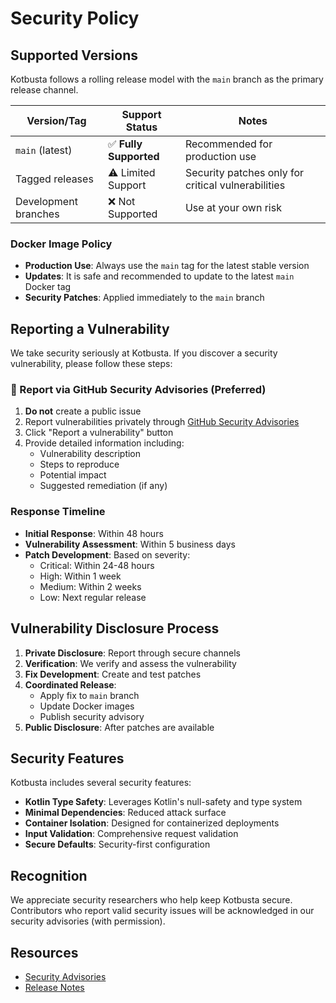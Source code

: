 # Security Policy

## Supported Versions

Kotbusta follows a rolling release model with the `main` branch as the primary release channel.

| Version/Tag | Support Status | Notes |
|------------|----------------|-------|
| `main` (latest) | ✅ **Fully Supported** | Recommended for production use |
| Tagged releases | ⚠️ Limited Support | Security patches only for critical vulnerabilities |
| Development branches | ❌ Not Supported | Use at your own risk |

### Docker Image Policy

- **Production Use**: Always use the `main` tag for the latest stable version
- **Updates**: It is safe and recommended to update to the latest `main` Docker tag
- **Security Patches**: Applied immediately to the `main` branch

## Reporting a Vulnerability

We take security seriously at Kotbusta. If you discover a security vulnerability, please follow these steps:

### 🔐 Report via GitHub Security Advisories (Preferred)

1. **Do not** create a public issue
2. Report vulnerabilities privately through [GitHub Security Advisories](https://github.com/Heapy/kotbusta/security/advisories)
3. Click "Report a vulnerability" button
4. Provide detailed information including:
   - Vulnerability description
   - Steps to reproduce
   - Potential impact
   - Suggested remediation (if any)

### Response Timeline

- **Initial Response**: Within 48 hours
- **Vulnerability Assessment**: Within 5 business days
- **Patch Development**: Based on severity:
  - Critical: Within 24-48 hours
  - High: Within 1 week
  - Medium: Within 2 weeks
  - Low: Next regular release

## Vulnerability Disclosure Process

1. **Private Disclosure**: Report through secure channels
2. **Verification**: We verify and assess the vulnerability
3. **Fix Development**: Create and test patches
4. **Coordinated Release**:
   - Apply fix to `main` branch
   - Update Docker images
   - Publish security advisory
5. **Public Disclosure**: After patches are available

## Security Features

Kotbusta includes several security features:

- **Kotlin Type Safety**: Leverages Kotlin's null-safety and type system
- **Minimal Dependencies**: Reduced attack surface
- **Container Isolation**: Designed for containerized deployments
- **Input Validation**: Comprehensive request validation
- **Secure Defaults**: Security-first configuration

## Recognition

We appreciate security researchers who help keep Kotbusta secure. Contributors who report valid security issues will be acknowledged in our security advisories (with permission).

## Resources

- [Security Advisories](https://github.com/Heapy/kotbusta/security/advisories)
- [Release Notes](https://github.com/Heapy/kotbusta/releases)
